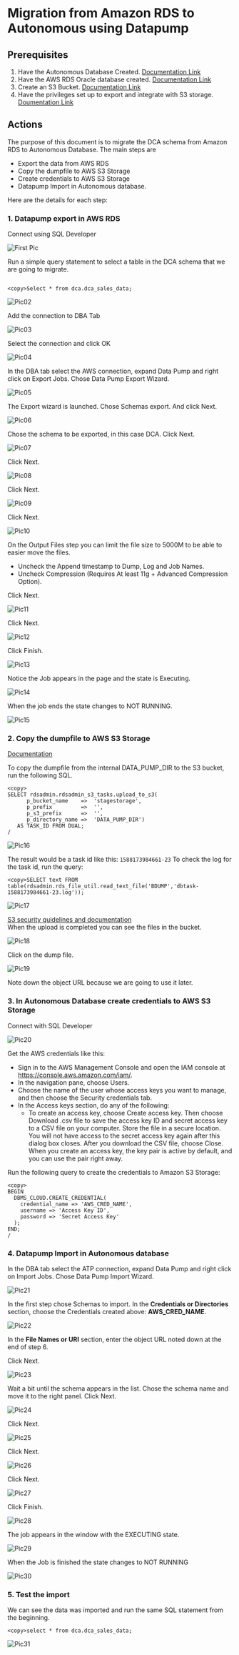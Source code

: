 # Migration from Amazon RDS to Autonomous using Datapump

## Prerequisites
1.	Have the Autonomous Database Created. [Documentation Link]( https://docs.oracle.com/en/cloud/paas/atp-cloud/atpug/autonomous-provision.html#GUID-0B230036-0A05-4CA3-AF9D-97A255AE0C08)
2.	Have the AWS RDS Oracle database created. [Documentation Link]( https://docs.aws.amazon.com/AmazonRDS/latest/UserGuide/CHAP_GettingStarted.CreatingConnecting.Oracle.html)
3.	Create an S3 Bucket. [Documentation Link](https://docs.aws.amazon.com/AmazonS3/latest/gsg/CreatingABucket.html)
4.	Have the privileges set up to export and integrate with S3 storage. [Doumentation Link]( https://docs.aws.amazon.com/AmazonRDS/latest/UserGuide/oracle-s3-integration.html#oracle-s3-integration.preparing)

## Actions
The purpose of this document is to migrate the DCA schema from Amazon RDS to Autonomous Database.
The main steps are 
- Export the data from AWS RDS
- Copy the dumpfile to AWS S3 Storage
- Create credentials to AWS S3 Storage
- Datapump Import in Autonomous database.

Here are the details for each step:

### 1.	Datapump export in AWS RDS
Connect using SQL Developer

![First Pic](images/Pic01.png)

Run a simple query statement to select a table in the DCA schema that we are going to migrate.

```

<copy>Select * from dca.dca_sales_data;

```

![Pic02](images/Pic02.png)

Add the connection to DBA Tab

![Pic03](images/Pic03.png)

Select the connection and click OK

![Pic04](images/Pic04.png)

In the DBA tab select the AWS connection, expand Data Pump and right click on Export Jobs. Chose Data Pump Export Wizard.

![Pic05](images/Pic05.png)

The Export wizard is launched. Chose Schemas export. And click Next.

![Pic06](images/Pic06.png)

Chose the schema to be exported, in this case DCA. Click Next.

![Pic07](images/Pic07.png)

Click Next.

![Pic08](images/Pic08.png)

Click Next.

![Pic09](images/Pic09.png)

Click Next.

![Pic10](images/Pic10.png)

On the Output Files step you can limit the file size to 5000M to be able to easier move the files.
- Uncheck the Append timestamp to Dump, Log and Job Names.
- Uncheck Compression (Requires At least 11g + Advanced Compression Option).

Click Next.

![Pic11](images/Pic11.png)

Click Next.

![Pic12](images/Pic12.png)

Click Finish.

![Pic13](images/Pic13.png)

Notice the Job appears in the page and the state is Executing.

![Pic14](images/Pic14.png)

When the job ends the state changes to NOT RUNNING.

![Pic15](images/Pic15.png)



### 2.	Copy the dumpfile to AWS S3 Storage

[Documentation](https://docs.aws.amazon.com/AmazonRDS/latest/UserGuide/oracle-s3-integration.html#oracle-s3-integration.preparing)

To copy the dumpfile from the internal DATA_PUMP_DIR to the S3 bucket, run the following SQL.

```
<copy>
SELECT rdsadmin.rdsadmin_s3_tasks.upload_to_s3(
      p_bucket_name    =>  'stagestorage', 
      p_prefix         =>  '', 
      p_s3_prefix      =>  '', 
      p_directory_name =>  'DATA_PUMP_DIR') 
   AS TASK_ID FROM DUAL; 
/
```

![Pic16](images/Pic16.png)

The result would be a task id like this: ```1588173984661-23```
To check the log for the task id, run the query:

```
<copy>SELECT text FROM table(rdsadmin.rds_file_util.read_text_file('BDUMP','dbtask-1588173984661-23.log'));
```

![Pic17](images/Pic17.png)

[S3 security guidelines and documentation](https://docs.aws.amazon.com/AmazonS3/latest/dev/access-control-block-public-access.html)  
When the upload is completed you can see the files in the bucket.

![Pic18](images/Pic18.png)

Click on the dump file.

![Pic19](images/Pic19.png)

Note down the object URL because we are going to use it later.

### 3.	In Autonomous Database create credentials to AWS S3 Storage

Connect with SQL Developer 

![Pic20](images/Pic20.png)

Get the AWS credentials like this:
- Sign in to the AWS Management Console and open the IAM console at https://console.aws.amazon.com/iam/.
- In the navigation pane, choose Users.
- Choose the name of the user whose access keys you want to manage, and then choose the Security credentials tab.
- In the Access keys section, do any of the following:
	- To create an access key, choose Create access key. Then choose Download .csv file to save the access key ID and secret access key to a CSV file on your computer. Store the file in a secure location. You will not have access to the secret access key again after this dialog box closes. After you download the CSV file, choose Close. When you create an access key, the key pair is active by default, and you can use the pair right away.

Run the following query to create the credentials to Amazon S3 Storage:

```
<copy>
BEGIN
  DBMS_CLOUD.CREATE_CREDENTIAL(
    credential_name => 'AWS_CRED_NAME',
    username => 'Access Key ID',
    password => 'Secret Access Key'
  );
END;
/
```


### 4.	Datapump Import in Autonomous database

In the DBA tab select the ATP connection, expand Data Pump and right click on Import Jobs. Chose Data Pump Import Wizard.

![Pic21](images/Pic21.png)

In the first step chose Schemas to import.
In the **Credentials or Directories** section, choose the Credentials created above: **AWS\_CRED\_NAME**.

![Pic22](images/Pic22.png)

In the **File Names or URI** section, enter the object URL noted down at the end of step 6.

Click Next.

![Pic23](images/Pic23.png)

Wait a bit until the schema appears in the list. Chose the schema name and move it to the right panel.
Click Next.

![Pic24](images/Pic24.png)

Click Next.

![Pic25](images/Pic25.png)

Click Next.

![Pic26](images/Pic26.png)

Click Next.

![Pic27](images/Pic27.png)

Click Finish.

![Pic28](images/Pic28.png)

The job appears in the window with the EXECUTING state.

![Pic29](images/Pic29.png)

When the Job is finished the state changes to NOT RUNNING

![Pic30](images/Pic30.png)

### 5.	Test the import

We can see the data was imported and run the same SQL statement from the beginning.

```
<copy>select * from dca.dca_sales_data;
```

![Pic31](images/Pic31.png)